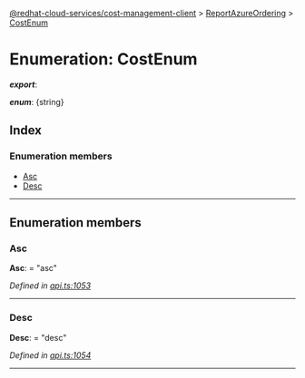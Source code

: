 [@redhat-cloud-services/cost-management-client](../README.md) > [ReportAzureOrdering](../modules/reportazureordering.md) > [CostEnum](../enums/reportazureordering.costenum.md)

# Enumeration: CostEnum

*__export__*: 

*__enum__*: {string}

## Index

### Enumeration members

* [Asc](reportazureordering.costenum.md#asc)
* [Desc](reportazureordering.costenum.md#desc)

---

## Enumeration members

<a id="asc"></a>

###  Asc

**Asc**:  = "asc"

*Defined in [api.ts:1053](https://github.com/RedHatInsights/javascript-clients/blob/master/packages/cost-management/api.ts#L1053)*

___
<a id="desc"></a>

###  Desc

**Desc**:  = "desc"

*Defined in [api.ts:1054](https://github.com/RedHatInsights/javascript-clients/blob/master/packages/cost-management/api.ts#L1054)*

___

